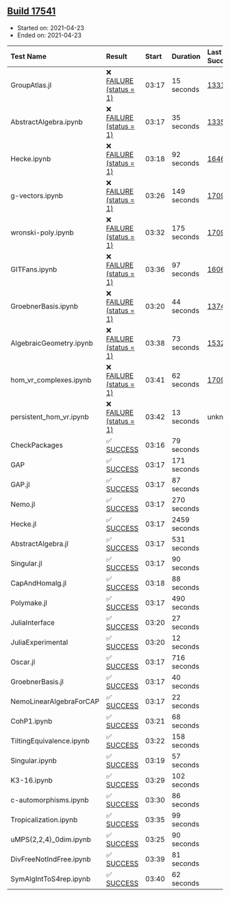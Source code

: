 ## [Build 17541](https://oscarci.mathematik.uni-kl.de/job/oscar/17541/)

* Started on: 2021-04-23
* Ended on: 2021-04-23

| Test Name    | Result | Start | Duration | Last Success | First Failure |
|:-------------|:-------|:------|:---------|:-------------|:--------------|
| GroupAtlas.jl | ❌ [FAILURE (status = 1)](https://oscarci.mathematik.uni-kl.de/job/oscar/17541/artifact/logs/build-17541/GroupAtlas.jl.log) | 03:17 | 15 seconds | [13311](https://oscarci.mathematik.uni-kl.de/job/oscar/13311/) | [13312](https://oscarci.mathematik.uni-kl.de/job/oscar/13312/) |
| AbstractAlgebra.ipynb | ❌ [FAILURE (status = 1)](https://oscarci.mathematik.uni-kl.de/job/oscar/17541/artifact/logs/build-17541/AbstractAlgebra.ipynb.log) | 03:17 | 35 seconds | [13355](https://oscarci.mathematik.uni-kl.de/job/oscar/13355/) | [13356](https://oscarci.mathematik.uni-kl.de/job/oscar/13356/) |
| Hecke.ipynb | ❌ [FAILURE (status = 1)](https://oscarci.mathematik.uni-kl.de/job/oscar/17541/artifact/logs/build-17541/Hecke.ipynb.log) | 03:18 | 92 seconds | [16463](https://oscarci.mathematik.uni-kl.de/job/oscar/16463/) | [16464](https://oscarci.mathematik.uni-kl.de/job/oscar/16464/) |
| g-vectors.ipynb | ❌ [FAILURE (status = 1)](https://oscarci.mathematik.uni-kl.de/job/oscar/17541/artifact/logs/build-17541/g-vectors.ipynb.log) | 03:26 | 149 seconds | [17099](https://oscarci.mathematik.uni-kl.de/job/oscar/17099/) | [17100](https://oscarci.mathematik.uni-kl.de/job/oscar/17100/) |
| wronski-poly.ipynb | ❌ [FAILURE (status = 1)](https://oscarci.mathematik.uni-kl.de/job/oscar/17541/artifact/logs/build-17541/wronski-poly.ipynb.log) | 03:32 | 175 seconds | [17098](https://oscarci.mathematik.uni-kl.de/job/oscar/17098/) | [17099](https://oscarci.mathematik.uni-kl.de/job/oscar/17099/) |
| GITFans.ipynb | ❌ [FAILURE (status = 1)](https://oscarci.mathematik.uni-kl.de/job/oscar/17541/artifact/logs/build-17541/GITFans.ipynb.log) | 03:36 | 97 seconds | [16068](https://oscarci.mathematik.uni-kl.de/job/oscar/16068/) | [16069](https://oscarci.mathematik.uni-kl.de/job/oscar/16069/) |
| GroebnerBasis.ipynb | ❌ [FAILURE (status = 1)](https://oscarci.mathematik.uni-kl.de/job/oscar/17541/artifact/logs/build-17541/GroebnerBasis.ipynb.log) | 03:20 | 44 seconds | [13748](https://oscarci.mathematik.uni-kl.de/job/oscar/13748/) | [13749](https://oscarci.mathematik.uni-kl.de/job/oscar/13749/) |
| AlgebraicGeometry.ipynb | ❌ [FAILURE (status = 1)](https://oscarci.mathematik.uni-kl.de/job/oscar/17541/artifact/logs/build-17541/AlgebraicGeometry.ipynb.log) | 03:38 | 73 seconds | [15322](https://oscarci.mathematik.uni-kl.de/job/oscar/15322/) | [15323](https://oscarci.mathematik.uni-kl.de/job/oscar/15323/) |
| hom_vr_complexes.ipynb | ❌ [FAILURE (status = 1)](https://oscarci.mathematik.uni-kl.de/job/oscar/17541/artifact/logs/build-17541/hom_vr_complexes.ipynb.log) | 03:41 | 62 seconds | [17099](https://oscarci.mathematik.uni-kl.de/job/oscar/17099/) | [17100](https://oscarci.mathematik.uni-kl.de/job/oscar/17100/) |
| persistent_hom_vr.ipynb | ❌ [FAILURE (status = 1)](https://oscarci.mathematik.uni-kl.de/job/oscar/17541/artifact/logs/build-17541/persistent_hom_vr.ipynb.log) | 03:42 | 13 seconds | unknown | unknown |
| CheckPackages | ✅ [SUCCESS](https://oscarci.mathematik.uni-kl.de/job/oscar/17541/artifact/logs/build-17541/CheckPackages.log) | 03:16 | 79 seconds |  |  |
| GAP | ✅ [SUCCESS](https://oscarci.mathematik.uni-kl.de/job/oscar/17541/artifact/logs/build-17541/GAP.log) | 03:17 | 171 seconds |  |  |
| GAP.jl | ✅ [SUCCESS](https://oscarci.mathematik.uni-kl.de/job/oscar/17541/artifact/logs/build-17541/GAP.jl.log) | 03:17 | 87 seconds |  |  |
| Nemo.jl | ✅ [SUCCESS](https://oscarci.mathematik.uni-kl.de/job/oscar/17541/artifact/logs/build-17541/Nemo.jl.log) | 03:17 | 270 seconds |  |  |
| Hecke.jl | ✅ [SUCCESS](https://oscarci.mathematik.uni-kl.de/job/oscar/17541/artifact/logs/build-17541/Hecke.jl.log) | 03:17 | 2459 seconds |  |  |
| AbstractAlgebra.jl | ✅ [SUCCESS](https://oscarci.mathematik.uni-kl.de/job/oscar/17541/artifact/logs/build-17541/AbstractAlgebra.jl.log) | 03:17 | 531 seconds |  |  |
| Singular.jl | ✅ [SUCCESS](https://oscarci.mathematik.uni-kl.de/job/oscar/17541/artifact/logs/build-17541/Singular.jl.log) | 03:17 | 90 seconds |  |  |
| CapAndHomalg.jl | ✅ [SUCCESS](https://oscarci.mathematik.uni-kl.de/job/oscar/17541/artifact/logs/build-17541/CapAndHomalg.jl.log) | 03:18 | 88 seconds |  |  |
| Polymake.jl | ✅ [SUCCESS](https://oscarci.mathematik.uni-kl.de/job/oscar/17541/artifact/logs/build-17541/Polymake.jl.log) | 03:17 | 490 seconds |  |  |
| JuliaInterface | ✅ [SUCCESS](https://oscarci.mathematik.uni-kl.de/job/oscar/17541/artifact/logs/build-17541/JuliaInterface.log) | 03:20 | 27 seconds |  |  |
| JuliaExperimental | ✅ [SUCCESS](https://oscarci.mathematik.uni-kl.de/job/oscar/17541/artifact/logs/build-17541/JuliaExperimental.log) | 03:20 | 12 seconds |  |  |
| Oscar.jl | ✅ [SUCCESS](https://oscarci.mathematik.uni-kl.de/job/oscar/17541/artifact/logs/build-17541/Oscar.jl.log) | 03:17 | 716 seconds |  |  |
| GroebnerBasis.jl | ✅ [SUCCESS](https://oscarci.mathematik.uni-kl.de/job/oscar/17541/artifact/logs/build-17541/GroebnerBasis.jl.log) | 03:17 | 40 seconds |  |  |
| NemoLinearAlgebraForCAP | ✅ [SUCCESS](https://oscarci.mathematik.uni-kl.de/job/oscar/17541/artifact/logs/build-17541/NemoLinearAlgebraForCAP.log) | 03:17 | 22 seconds |  |  |
| CohP1.ipynb | ✅ [SUCCESS](https://oscarci.mathematik.uni-kl.de/job/oscar/17541/artifact/logs/build-17541/CohP1.ipynb.log) | 03:21 | 68 seconds |  |  |
| TiltingEquivalence.ipynb | ✅ [SUCCESS](https://oscarci.mathematik.uni-kl.de/job/oscar/17541/artifact/logs/build-17541/TiltingEquivalence.ipynb.log) | 03:22 | 158 seconds |  |  |
| Singular.ipynb | ✅ [SUCCESS](https://oscarci.mathematik.uni-kl.de/job/oscar/17541/artifact/logs/build-17541/Singular.ipynb.log) | 03:19 | 57 seconds |  |  |
| K3-16.ipynb | ✅ [SUCCESS](https://oscarci.mathematik.uni-kl.de/job/oscar/17541/artifact/logs/build-17541/K3-16.ipynb.log) | 03:29 | 102 seconds |  |  |
| c-automorphisms.ipynb | ✅ [SUCCESS](https://oscarci.mathematik.uni-kl.de/job/oscar/17541/artifact/logs/build-17541/c-automorphisms.ipynb.log) | 03:30 | 86 seconds |  |  |
| Tropicalization.ipynb | ✅ [SUCCESS](https://oscarci.mathematik.uni-kl.de/job/oscar/17541/artifact/logs/build-17541/Tropicalization.ipynb.log) | 03:35 | 99 seconds |  |  |
| uMPS(2,2,4)_0dim.ipynb | ✅ [SUCCESS](https://oscarci.mathematik.uni-kl.de/job/oscar/17541/artifact/logs/build-17541/uMPS-2-2-4-_0dim.ipynb.log) | 03:25 | 90 seconds |  |  |
| DivFreeNotIndFree.ipynb | ✅ [SUCCESS](https://oscarci.mathematik.uni-kl.de/job/oscar/17541/artifact/logs/build-17541/DivFreeNotIndFree.ipynb.log) | 03:39 | 81 seconds |  |  |
| SymAlgIntToS4rep.ipynb | ✅ [SUCCESS](https://oscarci.mathematik.uni-kl.de/job/oscar/17541/artifact/logs/build-17541/SymAlgIntToS4rep.ipynb.log) | 03:40 | 62 seconds |  |  |

